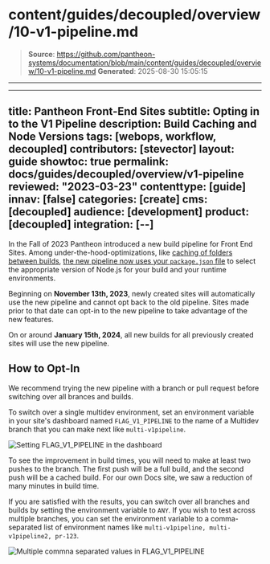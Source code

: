 # content/guides/decoupled/overview/10-v1-pipeline.md

> **Source**: https://github.com/pantheon-systems/documentation/blob/main/content/guides/decoupled/overview/10-v1-pipeline.md
> **Generated**: 2025-08-30 15:05:15

---

---
title: Pantheon Front-End Sites
subtitle: Opting in to the V1 Pipeline
description: Build Caching and Node Versions
tags: [webops, workflow, decoupled]
contributors: [stevector]
layout: guide
showtoc: true
permalink: docs/guides/decoupled/overview/v1-pipeline
reviewed: "2023-03-23"
contenttype: [guide]
innav: [false]
categories: [create]
cms: [decoupled]
audience: [development]
product: [decoupled]
integration: [--]
---

In the Fall of 2023 Pantheon introduced a new build pipeline for Front End Sites.
Among under-the-hood-optimizations, like [caching of folders between builds](/guides/decoupled/overview/manage-settings#build-cache), [the new pipeline now uses your `package.json` file](/guides/decoupled/overview/manage-settings#nodejs-version) to select the appropriate version of Node.js for your build and your runtime environments.

Beginning on **November 13th, 2023**, newly created sites will automatically use the new pipeline and cannot opt back to the old pipeline. Sites made prior to that date can opt-in to the new pipeline to take advantage of the new features.

On or around **January 15th, 2024**, all new builds for all previously created sites will use the new pipeline.

## How to Opt-In

We recommend trying the new pipeline with a branch or pull request before switching over all brances and builds.

To switch over a single multidev environment, set an environment variable in your site's dashboard named `FLAG_V1_PIPELINE` to the name of a Multidev branch that you can make next like `multi-v1pipeline`.

![Setting FLAG_V1_PIPELINE in the dashboard](../../../../images/decoupled/v1-flag.png)

To see the improvement in build times, you will need to make at least two pushes to the branch.
The first push will be a full build, and the second push will be a cached build.
For our own Docs site, we saw a reduction of many minutes in build time.

If you are satisfied with the results, you can switch over all branches and builds by setting the environment variable to `ANY`. If you wish to test across multiple branches, you can set the environment variable to a comma-separated list of environment names like `multi-v1pipeline, multi-v1pipeline2, pr-123`.

![Multiple commna separated values in FLAG_V1_PIPELINE](../../../../images/decoupled/v1-flag-comma.png)
